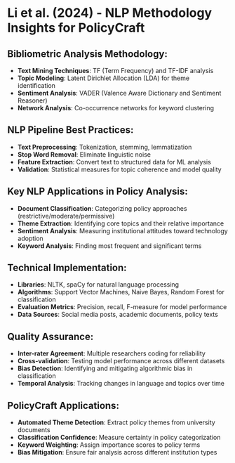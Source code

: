 # Li et al. (2024) - NLP Methodology Insights for PolicyCraft

## Bibliometric Analysis Methodology:
- **Text Mining Techniques**: TF (Term Frequency) and TF-IDF analysis
- **Topic Modeling**: Latent Dirichlet Allocation (LDA) for theme identification
- **Sentiment Analysis**: VADER (Valence Aware Dictionary and Sentiment Reasoner)
- **Network Analysis**: Co-occurrence networks for keyword clustering

## NLP Pipeline Best Practices:
- **Text Preprocessing**: Tokenization, stemming, lemmatization
- **Stop Word Removal**: Eliminate linguistic noise
- **Feature Extraction**: Convert text to structured data for ML analysis
- **Validation**: Statistical measures for topic coherence and model quality

## Key NLP Applications in Policy Analysis:
- **Document Classification**: Categorizing policy approaches (restrictive/moderate/permissive)
- **Theme Extraction**: Identifying core topics and their relative importance
- **Sentiment Analysis**: Measuring institutional attitudes toward technology adoption
- **Keyword Analysis**: Finding most frequent and significant terms

## Technical Implementation:
- **Libraries**: NLTK, spaCy for natural language processing
- **Algorithms**: Support Vector Machines, Naive Bayes, Random Forest for classification
- **Evaluation Metrics**: Precision, recall, F-measure for model performance
- **Data Sources**: Social media posts, academic documents, policy texts

## Quality Assurance:
- **Inter-rater Agreement**: Multiple researchers coding for reliability
- **Cross-validation**: Testing model performance across different datasets
- **Bias Detection**: Identifying and mitigating algorithmic bias in classification
- **Temporal Analysis**: Tracking changes in language and topics over time

## PolicyCraft Applications:
- **Automated Theme Detection**: Extract policy themes from university documents
- **Classification Confidence**: Measure certainty in policy categorization
- **Keyword Weighting**: Assign importance scores to policy terms
- **Bias Mitigation**: Ensure fair analysis across different institution types

